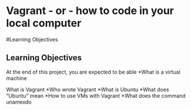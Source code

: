 # Vagrant - or - how to code in your local computer
#Learning Objectives
## Learning Objectives
  At the end of this project, you are expected to be able
*What is a virtual machine

What is Vagrant
*Who wrote Vagrant
*What is Ubuntu
*What does “Ubuntu” mean
*How to use VMs with Vagrant
*What does the command unamexdo
